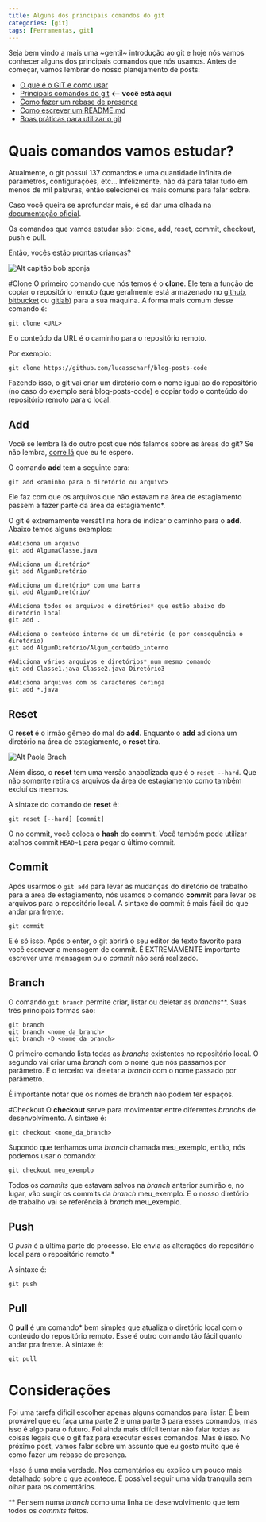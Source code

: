 ```yaml
---
title: Alguns dos principais comandos do git
categories: [git]
tags: [Ferramentas, git]
---
```


Seja bem vindo a mais uma ~gentil~ introdução ao git e hoje nós vamos conhecer alguns dos principais comandos que nós usamos. 
Antes de começar, vamos lembrar do nosso planejamento de posts:

* [O que é o GIT e como usar](/posts/introducao-git/)
* [Principais comandos do git](/posts/principais-comandos-git/) **⟵ você está aqui**
* [Como fazer um rebase de presença](/posts/como-fazer-rebase/)
* [Como escrever um README.md](/posts/como-escrever-readme/)
* [Boas práticas para utilizar o git](/posts/boas-praticas-git/)



# Quais comandos vamos estudar?
Atualmente, o git possui 137 comandos e uma quantidade infinita de parâmetros, configurações, etc...
Infelizmente, não dá para falar tudo em menos de mil palavras, então selecionei os mais comuns para falar sobre. 

Caso você queira se aprofundar mais, é só dar uma olhada na [documentação oficial](https://git-scm.com/docs).

Os comandos que vamos estudar são: clone, add, reset, commit, checkout, push e pull.

Então, vocês estão prontas crianças?

![Alt capitão bob sponja](https://dev-to-uploads.s3.amazonaws.com/i/t1wxtlny670khcy6oc5x.jpeg)

#Clone
O primeiro comando que nós temos é o **clone**. Ele tem a função de copiar o repositório remoto (que geralmente está armazenado no [github](https://github.com/), [bitbucket](https://bitbucket.org/) ou [gitlab](https://gitlab.com/explore)) para a sua máquina. A forma mais comum desse comando é:

```
git clone <URL>
```

E o conteúdo da URL é o caminho para o repositório remoto.

Por exemplo:
```
git clone https://github.com/lucasscharf/blog-posts-code
```

Fazendo isso, o git vai criar um diretório com o nome igual ao do repositório (no caso do exemplo será blog-posts-code) e copiar todo o conteúdo do repositório remoto para o local.

## Add
Você se lembra lá do outro post que nós falamos sobre as áreas do git? Se não lembra, [corre lá](https://dev.to/lucasscharf/uma-gentil-introducao-ao-git-e-seus-comandos-2lf) que eu te espero.

O comando **add** tem a seguinte cara:

```
git add <caminho para o diretório ou arquivo>
```

Ele faz com que os arquivos que não estavam na área de estagiamento passem a fazer parte da área da estagiamento*. 

O git é extremamente versátil na hora de indicar o caminho para o **add**. 
Abaixo temos alguns exemplos:

```properties
#Adiciona um arquivo
git add AlgumaClasse.java

#Adiciona um diretório*
git add AlgumDiretório

#Adiciona um diretório* com uma barra
git add AlgumDiretório/

#Adiciona todos os arquivos e diretórios* que estão abaixo do diretório local
git add .

#Adiciona o conteúdo interno de um diretório (e por consequência o diretório)
git add AlgumDiretório/Algum_conteúdo_interno

#Adiciona vários arquivos e diretórios* num mesmo comando
git add Classe1.java Classe2.java Diretório3

#Adiciona arquivos com os caracteres coringa
git add *.java 
```

## Reset
O **reset** é o irmão gêmeo do mal do **add**. Enquanto o **add** adiciona um diretório na área de estagiamento, o **reset** tira.

![Alt Paola Brach](https://dev-to-uploads.s3.amazonaws.com/i/hdizizj29j687vvh4i12.jpg)

Além disso, o **reset** tem uma versão anabolizada que é o ``reset --hard``. Que não somente retira os arquivos da área de estagiamento como também excluí os mesmos.

A sintaxe do comando de **reset** é:

```
git reset [--hard] [commit]
```

O no commit, você coloca o **hash** do commit. Você também pode utilizar atalhos commit ``HEAD~1`` para pegar o último commit.

## Commit 
Após usarmos o ``git add`` para levar as mudanças do diretório de trabalho para a área de estagiamento, nós usamos o comando **commit** para levar os arquivos para o repositório local. A sintaxe do commit é mais fácil do que andar pra frente:

```
git commit
```

E é só isso. Após o enter, o git abrirá o seu editor de texto favorito para você escrever a mensagem de commit. 
É EXTREMAMENTE importante escrever uma mensagem ou o *commit* não será realizado.

## Branch
O comando ``git branch`` permite criar, listar ou deletar as *branchs***. Suas três principais formas são:

```
git branch
git branch <nome_da_branch>
git branch -D <nome_da_branch>
```

O primeiro comando lista todas as *branchs* existentes no repositório local. 
O segundo vai criar uma *branch* com o nome que nós passamos por parâmetro.
E o terceiro vai deletar a *branch* com o nome passado por parâmetro. 

É importante notar que os nomes de branch não podem ter espaços.

#Checkout 
O **checkout** serve para movimentar entre diferentes *branchs* de desenvolvimento. A sintaxe é:

```
git checkout <nome_da_branch>
```

Supondo que tenhamos uma *branch* chamada meu_exemplo, então, nós podemos usar o comando:

```
git checkout meu_exemplo
```

Todos os *commits* que estavam salvos na *branch* anterior sumirão e, no lugar, vão surgir os commits da *branch* meu_exemplo. E o nosso diretório de trabalho vai se referência à *branch* meu_exemplo.

## Push
O *push* é a última parte do processo. Ele envia as  alterações do repositório local para o repositório remoto.*

A sintaxe é:

```
git push
```

## Pull

O **pull** é um comando* bem simples que atualiza o diretório local com o conteúdo do repositório remoto.
Esse é outro comando tão fácil quanto andar pra frente. A sintaxe é:

```
git pull
```

# Considerações

Foi uma tarefa difícil escolher apenas alguns comandos para listar. É bem provável que eu faça uma parte 2 e uma parte 3 para esses comandos, mas isso é algo para o futuro.
Foi ainda mais difícil tentar não falar todas as coisas legais que o git faz para executar esses comandos. Mas é isso. No próximo post, vamos falar sobre um assunto que eu gosto muito que é como fazer um rebase de presença.

*Isso é uma meia verdade. Nos comentários eu explico um pouco mais detalhado sobre o que acontece. É possível seguir uma vida tranquila sem olhar para os comentários.

\*\* Pensem numa *branch* como uma linha de desenvolvimento que tem todos os *commits* feitos.
